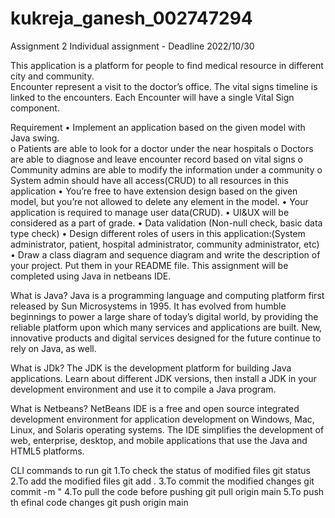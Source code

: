 # kukreja_ganesh_002747294

Assignment 2 
Individual assignment - Deadline 2022/10/30 
 
This application is a platform for people to find medical resource in different city and 
community.  
Encounter represent a visit to the doctor’s office. The vital signs timeline is linked to the 
encounters. Each Encounter will have a single Vital Sign component. 

 
Requirement 
• Implement an application based on the given model with Java swing.  
o Patients are able to look for a doctor under the near hospitals 
o Doctors are able to diagnose and leave encounter record based on vital signs 
o Community admins are able to modify the information under a community 
o System admin should have all access(CRUD) to all resources in this application 
• You’re free to have extension design based on the given model, but you’re not allowed 
to delete any element in the model. 
• Your application is required to manage user data(CRUD). 
• UI&UX will be considered as a part of grade. 
• Data validation (Non-null check, basic data type check) 
• Design different roles of users in this application:(System administrator, patient, 
hospital administrator, community administrator, etc)  
• Draw a class diagram and sequence diagram and write the description of your project. 
Put them in your README file.
This assignment will be completed using Java in netbeans IDE.

What is Java?
Java is a programming language and computing platform first released by Sun Microsystems in 1995. It has evolved from humble beginnings to power a large share of today’s digital world, by providing the reliable platform upon which many services and applications are built. New, innovative products and digital services designed for the future continue to rely on Java, as well.

What is JDk?
The JDK is the development platform for building Java applications. Learn about different JDK versions, then install a JDK in your development environment and use it to compile a Java program.

What is Netbeans?
NetBeans IDE is a free and open source integrated development environment for application development on Windows, Mac, Linux, and Solaris operating systems. The IDE simplifies the development of web, enterprise, desktop, and mobile applications that use the Java and HTML5 platforms.


CLI commands to run git
1.To check the status of modified files
git status    
2.To add the modified files
git add .
3.To commit the modified changes
git commit -m "<comment>
4.To pull the code before pushing
git pull origin main
5.To push th efinal code changes
git push origin main

